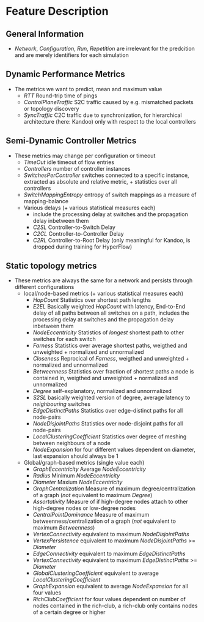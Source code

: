 # Feature Description

## General Information
- *Network*, *Configuration*, *Run*, *Repetition* are irrelevant for the predcition and are merely identifiers for each simulation

## Dynamic Performance Metrics
- The metrics we want to predict, mean and maximum value
	- *RTT* Round-trip time of pings
	- *ControlPlaneTraffic* S2C traffic caused by e.g. mismatched packets or topology discovery
	- *SyncTraffic* C2C traffic due to synchronization, for hierarchical architecture (here: Kandoo) only with respect to the local controllers

## Semi-Dynamic Controller Metrics
- These metrics may change per configuration or timeout
	- *TimeOut* idle timeout of flow entries
	- *Controllers* number of controller instances
	- *SwitchesPerController* switches connected to a specific instance, extracted as absolute and relative metric, + statistics over all controllers
	- *SwitchMappingEntropy* entropy of switch mappings as a measure of mapping-balance
	- Various delays (+ various statistical measures each)
		- include the processing delay at switches and the propagation delay inbetween them
		- *C2SL* Controller-to-Switch Delay
		- *C2CL* Controller-to-Controller Delay
		- *C2RL* Controller-to-Root Delay (only meaningful for Kandoo, is dropped during training for HyperFlow)

## Static topology metrics
- These metrics are always the same for a network and persists through different configurations
	- local/node-based metrics (+ various statistical measures each)
		- *HopCount* Statistics over shortest path lengths
		- *E2EL* Basically weighted *HopCount* with latency, End-to-End delay of all paths between all switches on a path, includes the processing delay at switches and the propagation delay inbetween them
		- *NodeEccentricity* Statistics of *longest* shortest path to other switches for each switch
		- *Farness* Statistics over average shortest paths, weigthed and unweighted + normalized and unnormalized
		- *Closeness* Reprocical of *Farness*, weigthed and unweighted + normalized and unnormalized
		- *Betweenness* Statistics over fraction of shortest paths a node is contained in, weigthed and unweighted + normalized and unnormalized
		- *Degree* self-explanatory, normalized and unnormalized
		- *S2SL* basically weighted version of degree, average latency to *neighbouring* switches
		- *EdgeDistinctPaths* Statistics over edge-distinct paths for all node-pairs
		- *NodeDisjointPaths* Statistics over node-disjoint paths for all node-pairs
		- *LocalClusteringCoefficient* Statistics over degree of meshing between neighbours of a node
		- *NodeExpansion* for four different values dependent on diameter, last expansion should always be 1
	- Global/graph-based metrics (single value each)
		- *GraphEccentricity* Average *NodeEccentricity*
		- *Radius* Minimum *NodeEccentricity*
		- *Diameter* Maxium *NodeEccentricity*
		- *GraphCentralization* Measure of maximum degree/centralization of a graph (_not_ equivalent to maximum *Degree*) 
		- *Assortativity* Measure  of if high-degree nodes attach to other high-degree nodes or low-degree nodes
		- *CentralPointDominance* Measure of maximum betweenness/centralization of a graph (_not_ equivalent to maximum *Betweenness*)
		- *VertexConnectivity* equivalent to maximum *NodeDisjointPaths*
		- *VertexPersistence*  equivalent to maximum *NodeDisjointPaths* >= *Diameter*
		- *EdgeConnectivity* equivalent to maximum *EdgeDistinctPaths* 
		- *VertexConnectivity* equivalent to maximum *EdgeDistinctPaths*  >= *Diameter* 
		- *GlobalClusteringCoefficient* equivalent to average *LocalClusteringCoefficient*
		- *GraphExpansion* equivalent to average *NodeExpansion* for all four values
		- *RichClubCoefficient* for four values dependent on number of nodes contained in the rich-club, a rich-club only contains nodes of a certain degree or higher

